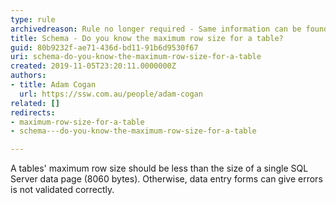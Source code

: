 ```yaml
---
type: rule
archivedreason: Rule no longer required - Same information can be found at https://rules.ssw.com.au/only-use-unicode-datatypes-in-special-circumstances
title: Schema - Do you know the maximum row size for a table?
guid: 80b9232f-ae71-436d-bd11-91b6d9530f67
uri: schema-do-you-know-the-maximum-row-size-for-a-table
created: 2019-11-05T23:20:11.0000000Z
authors:
- title: Adam Cogan
  url: https://ssw.com.au/people/adam-cogan
related: []
redirects:
- maximum-row-size-for-a-table
- schema---do-you-know-the-maximum-row-size-for-a-table

---
```


A tables' maximum row size should be less than the size of a single SQL Server data page (8060 bytes). Otherwise, data entry forms can give errors is not validated correctly.

<!--endintro-->
